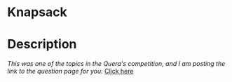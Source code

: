 # Knapsack
# Description 
*This was one of the topics in the Quera's competition, and I am posting the link to the question page for you:*
[Click here](https://quera.org/contest/assignments/64031/problems/220995)
